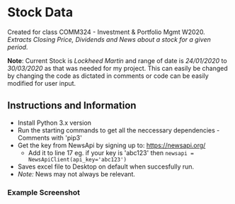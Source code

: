 # Stock Data
Created for class COMM324 - Investment & Portfolio Mgmt W2020. *Extracts Closing Price, Dividends and News about a stock for a given period.*


**Note**: Current Stock is _Lockheed Martin_ and range of date is _24/01/2020_ to _30/03/2020_ as that was needed for my project. This can easily be changed by changing the code as dictated in comments or code can be easily modified for user input.


## Instructions and Information
* Install Python 3.x version
* Run the starting commands to get all the neccessary dependencies - Comments with 'pip3'
* Get the key from NewsApi by signing up to: https://newsapi.org/
  * Add it to line 17 eg. if your key is 'abc123' then `newsapi = NewsApiClient(api_key='abc123')`
* Saves excel file to Desktop on default when succesfully run.
* *Note:* News may not always be relevant. 

### Example Screenshot
